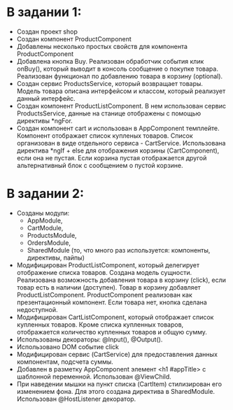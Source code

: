 # В задании 1:

- Создан проект shop
- Создан компонент ProductComponent
- Добавлены несколько простых свойств для компонента ProductComponent
- Добавлена кнопка Buy. Реализован обработчик события клик onBuy(), который выводит в консоль сообщение о покупке товара. Реализован функционал по добавлению товара в корзину (optional).
- Создан сервис ProductsService, который возвращает товары. Модель товара описана интерфейсом и классом, который реализует данный интерфейс.
- Создан компонент ProductListComponent. В нем использован сервис ProductsService, данные на станице отображены c помощью директивы \*ngFor.
- Создан компонент cart и использован в AppComponent темплейте. Компонент отображает список купленых товаров. Список организован в виде отдельного сервиса - CartService. Использована директива \*ngIf + else для отображения корзины (CartComponent), если она не пустая. Если корзина пустая отображается другой альтернативный блок с сообщением о пустой корзине.

# В задании 2:

- Созданы модули:
  - AppModule,
  - CartModule,
  - ProductsModule,
  - OrdersModule,
  - SharedModule (то, что много раз используется: компоненты, директивы, пайпы)
- Модифицирован ProductListComponent, который делегирует отображение списка товаров. Создана модель сущности. Реализована возможность добавления товара в корзину (click), если товар есть в наличии (доступен). Товар в корзину добавляет ProductListComponent. ProductComponent реализован как презентационный компонент. Если товара нет, кнопка сделана недоступной.
- Модифицирован CartListComponent, который отображает список купленных товаров. Кроме списка купленных товаров, отображается количество купленных товаров и общую сумму.
- Использованы декораторы: @Input(), @Output().
- Использовано DOM событие click
- Модифицирован сервис (CartService) для предоставления данных компонентам, подсчета суммы.
- Добавлен в разметку AppComponent элемент <h1 #appTitle></h1> с шаблонной переменной. Использован @ViewChild.
- При наведении мышки на пункт списка (CartItem) стилизирован его изменением фона. Для этого создана директива в SharedModule. Использован @HostListener декоратор.
